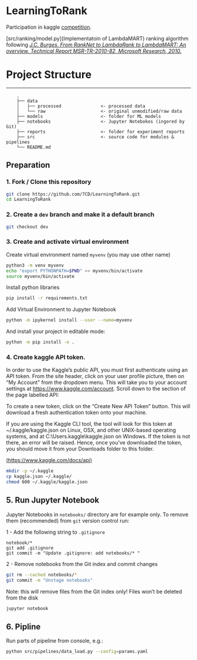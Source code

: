 # LearningToRank

Participation in kaggle [competition](https://www.kaggle.com/c/learning-to-rank-made-fall-2019).

[src/ranking/model.py](Implementatoin of LambdaMART) ranking algorithm following 
[*J.C. Burges. From RankNet to LambdaRank to LambdaMART: An overview. Technical Report MSR-TR-2010-82, Microsoft Research, 2010.*](https://www.microsoft.com/en-us/research/uploads/prod/2016/02/MSR-TR-2010-82.pdf)


# Project Structure
------------------------
```
    .
    ├── data
    │   ├── processed               <- processed data
    │   └── raw                     <- original unmodified/raw data
    ├── models                      <- folder for ML models
    ├── notebooks                   <- Jupyter Notebokos (ingored by Git)
    ├── reports                     <- folder for experiment reports
    ├── src                         <- source code for modules & pipelines
    └── README.md
```

## Preparation

### 1. Fork / Clone this repository

```bash
git clone https://github.com/7CD/LearningToRank.git
cd LearningToRank
```

### 2. Create a `dev` branch and make it a default branch 
```bash
git checkout dev
```
 
### 3. Create and activate virtual environment

Create virtual environment named `myvenv` (you may use other name)
```bash
python3 -m venv myvenv
echo "export PYTHONPATH=$PWD" >> myvenv/bin/activate
source myvenv/bin/activate
```
Install python libraries

```bash
pip install -r requirements.txt
```
Add Virtual Environment to Jupyter Notebook

```bash
python -m ipykernel install --user --name=myvenv
``` 

And install your project in editable mode:

```bash
python -m pip install -e .
``` 

### 4. Create kaggle API token.

In order to use the Kaggle’s public API, you must first authenticate using an API token. From the site header, click on your user profile picture, then on “My Account” from the dropdown menu. This will take you to your account settings at https://www.kaggle.com/account. Scroll down to the section of the page labelled API:

To create a new token, click on the “Create New API Token” button. This will download a fresh authentication token onto your machine.

If you are using the Kaggle CLI tool, the tool will look for this token at ~/.kaggle/kaggle.json on Linux, OSX, and other UNIX-based operating systems, and at C:\Users<Windows-username>.kaggle\kaggle.json on Windows. If the token is not there, an error will be raised. Hence, once you’ve downloaded the token, you should move it from your Downloads folder to this folder.

[(https://www.kaggle.com/docs/api)](https://www.kaggle.com/docs/api)

```bash
mkdir -p ~/.kaggle
cp kaggle.json ~/.kaggle/
chmod 600 ~/.kaggle/kaggle.json
``` 

## 5. Run Jupyter Notebook

Jupyter Notebooks in `notebooks/` directory are for example only. 
To remove them (recommended) from `git` version control run: 

1 - Add the following string to `.gitignore`
```.gitignore
notebook/*
git add .gitignore
git commit -m "Update .gitignore: add notebooks/* " 
```
2 - Remove notebooks from the Git index and commit changes
```bash
git rm --cached notebooks/*
git commit -m "Unstage notebooks" 
```
Note: this will remove files from the Git index only! Files won’t be deleted from the disk

```bash
jupyter notebook
```

## 6. Pipline

Run parts of pipeline from console, e.g.:

```bash
python src/pipelines/data_load.py --config=params.yaml
```
